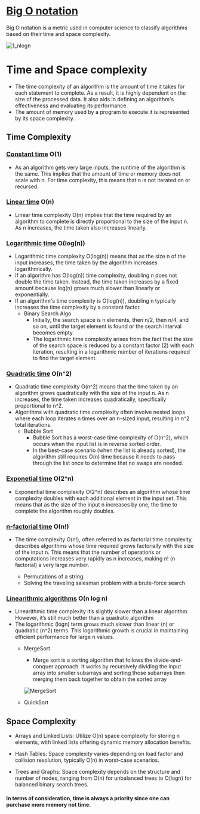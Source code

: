 # <ins>Big O notation</ins>
Big O notation is a metric used in computer science to classify algorithms based on their time and space complexity.

![1_nlogn](https://github.com/Morvin-Ian/time-space-complexity/assets/78966128/2f3441e6-e2dc-4f23-8386-3641c64160a3)


# Time and Space complexity
- The time complexity of an algorithm is the amount of
time it takes for each statement to complete. As a result,
it is highly dependent on the size of the processed data. 
It also aids in defining an algorithm's effectiveness and evaluating its performance.
- The amount of memory used by a program to execute it is represented by its space complexity. 

## Time Complexity
### [Constant time](./src/constant) O(1)
- As an algorithm gets very large inputs, the runtime of the algorithm is the same. 
This implies that the amount of time or memory does not scale with n. For time complexity, 
this means that n is not iterated on or recursed.

### [Linear time](./src/linear) O(n)
- Linear time complexity O(n) implies that the time required by an algorithm to complete is directly proportional to the size of the input n. As n increases, the time taken also increases linearly.

### [Logarithmic time](./src/logarithimic) O(log(n))
- Logarithmic time complexity O(log(n)) means that as the size n of the input increases, the time 
taken by the algorithm increases logarithmically.
- If an algorithm has O(log⁡(n)) time complexity, doubling n does not double the time 
taken. Instead, the time taken increases by a fixed amount because log⁡(n) grows much slower 
than linearly or exponentially.
- If an algorithm's time complexity is O(log(n)), doubling n typically increases the time 
complexity by a constant factor.
  - Binary Search Algo
    - Initially, the search space is n elements, then n/2, then n/4, and so on, until the target
    element is found or the search interval becomes empty.
    - The logarithmic time complexity arises from the fact that the size of the search space is reduced by a constant factor (2) with each iteration, resulting in a logarithmic number of iterations required to find the target element.

### [Quadratic time](./src/quadratic) O(n^2)
- Quadratic time complexity O(n^2) means that the time taken by an algorithm grows quadratically with the 
size of the input n. As n increases, the time taken increases quadratically, 
specifically proportional to n^2.
- Algorithms with quadratic time complexity often involve nested loops where each loop iterates n times over an n-sized input, 
resulting in n^2 total iterations.
  - Bubble Sort 
    - Bubble Sort has a worst-case time complexity of O(n^2), which occurs when the input list is in reverse sorted order.
    - In the best-case scenario (when the list is already sorted), the algorithm still requires O(n) time because it needs to pass through the list once to determine that no swaps are needed. 

### [Exponetial time](./src/exponential) O(2^n)
- Exponential time complexity O(2^n) describes an algorithm whose time complexity doubles with each additional element
in the input set. This means that as the size of the input n increases by one, 
the time to complete the algorithm roughly doubles. 

### [n-factorial time](./src/factorial) O(n!)
- The time complexity O(n!), often referred to as factorial time complexity, describes algorithms whose time required grows 
factorially with the size of the input n. This means that the number of operations or computations increases very rapidly as n increases, making n! (n factorial) a very large number.

  - Permutations of a string.
  - Solving the traveling salesman problem with a brute-force search


### [Linearithmic algorithms](./src/linearithmic) O(n log n)
- Linearithmic time complexity it’s slightly slower than a linear algorithm. However, it’s still much better than a quadratic algorithm
- The logarithmic (log⁡n) term grows much slower than linear (n) or quadratic (n^2) terms. This logarithmic growth is crucial in maintaining efficient performance for large n values.
  - MergeSort
    - Merge sort is a sorting algorithm that follows the divide-and-conquer approach. It works by recursively dividing the input array into smaller subarrays and sorting those subarrays then merging them back together to obtain the sorted array
 
    ![MergeSort](https://github.com/Morvin-Ian/time-space-complexity/assets/78966128/533c7166-1e19-4447-bd19-39ec283305e3)

  - QuickSort

## Space Complexity
- Arrays and Linked Lists: Utilize O(n) space complexity for storing n elements, with linked lists offering dynamic memory allocation benefits.

- Hash Tables: Space complexity varies depending on load factor and collision resolution, typically O(n) in worst-case scenarios.

- Trees and Graphs: Space complexity depends on the structure and number of nodes, ranging from O(n) for unbalanced trees to O(log⁡n) for balanced binary search trees.

#### In terms of consideration, time is always a priority since one can purchase more memory not time.
